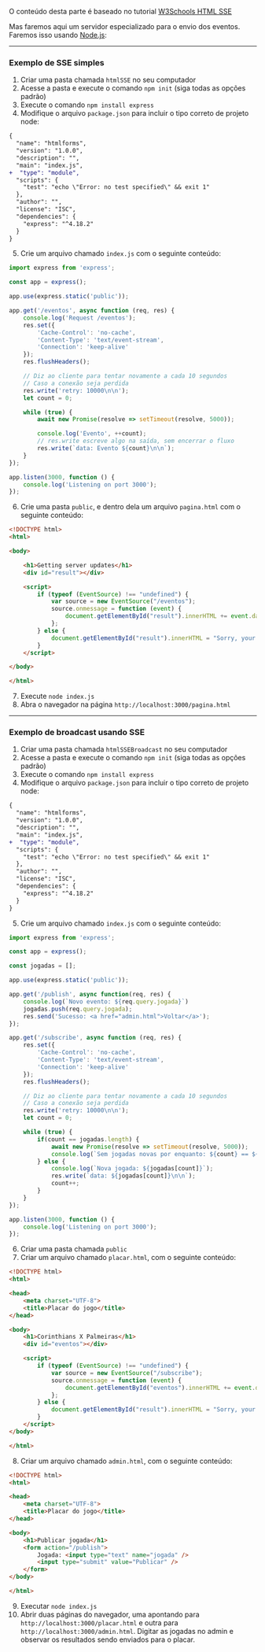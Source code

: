 O conteúdo desta parte é baseado no tutorial [W3Schools HTML SSE](https://www.w3schools.com/html/html5_serversentevents.asp)

Mas faremos aqui um servidor especializado para o envio dos eventos. Faremos isso usando [Node.js](https://nodejs.org/):

<hr>

### Exemplo de SSE simples

1. Criar uma pasta chamada `htmlSSE` no seu computador
2. Acesse a pasta e execute o comando `npm init` (siga todas as opções padrão)
3. Execute o comando `npm install express`
4. Modifique o arquivo `package.json` para incluir o tipo correto de projeto node:

```diff
{
  "name": "htmlforms",
  "version": "1.0.0",
  "description": "",
  "main": "index.js",
+  "type": "module",
  "scripts": {
    "test": "echo \"Error: no test specified\" && exit 1"
  },
  "author": "",
  "license": "ISC",
  "dependencies": {
    "express": "^4.18.2"
  }
}
```
5. Crie um arquivo chamado `index.js` com o seguinte conteúdo:

```js
import express from 'express';

const app = express();

app.use(express.static('public'));

app.get('/eventos', async function (req, res) {
    console.log('Request /eventos');
    res.set({
        'Cache-Control': 'no-cache',
        'Content-Type': 'text/event-stream',
        'Connection': 'keep-alive'
    });
    res.flushHeaders();

    // Diz ao cliente para tentar novamente a cada 10 segundos
    // Caso a conexão seja perdida
    res.write('retry: 10000\n\n');
    let count = 0;

    while (true) {
        await new Promise(resolve => setTimeout(resolve, 5000));

        console.log('Evento', ++count);
        // res.write escreve algo na saída, sem encerrar o fluxo
        res.write(`data: Evento ${count}\n\n`);
    }
});

app.listen(3000, function () {
    console.log('Listening on port 3000');
});
```

6. Crie uma pasta `public`, e dentro dela um arquivo `pagina.html` com o seguinte conteúdo:

```html
<!DOCTYPE html>
<html>

<body>

    <h1>Getting server updates</h1>
    <div id="result"></div>

    <script>
        if (typeof (EventSource) !== "undefined") {
            var source = new EventSource("/eventos");
            source.onmessage = function (event) {
                document.getElementById("result").innerHTML += event.data + "<br>";
            };
        } else {
            document.getElementById("result").innerHTML = "Sorry, your browser does not support server-sent events...";
        }
    </script>

</body>

</html>
```

7. Execute `node index.js`
8. Abra o navegador na página `http://localhost:3000/pagina.html`

<hr>

### Exemplo de broadcast usando SSE

1. Criar uma pasta chamada `htmlSSEBroadcast` no seu computador
2. Acesse a pasta e execute o comando `npm init` (siga todas as opções padrão)
3. Execute o comando `npm install express`
4. Modifique o arquivo `package.json` para incluir o tipo correto de projeto node:

```diff
{
  "name": "htmlforms",
  "version": "1.0.0",
  "description": "",
  "main": "index.js",
+  "type": "module",
  "scripts": {
    "test": "echo \"Error: no test specified\" && exit 1"
  },
  "author": "",
  "license": "ISC",
  "dependencies": {
    "express": "^4.18.2"
  }
}
```
5. Crie um arquivo chamado `index.js` com o seguinte conteúdo:

```js
import express from 'express';

const app = express();

const jogadas = [];

app.use(express.static('public'));

app.get('/publish', async function(req, res) {
    console.log(`Novo evento: ${req.query.jogada}`)
    jogadas.push(req.query.jogada);
    res.send('Sucesso: <a href="admin.html">Voltar</a>');
});

app.get('/subscribe', async function (req, res) {
    res.set({
        'Cache-Control': 'no-cache',
        'Content-Type': 'text/event-stream',
        'Connection': 'keep-alive'
    });
    res.flushHeaders();

    // Diz ao cliente para tentar novamente a cada 10 segundos
    // Caso a conexão seja perdida
    res.write('retry: 10000\n\n');
    let count = 0;

    while (true) {
        if(count == jogadas.length) {
            await new Promise(resolve => setTimeout(resolve, 5000));
            console.log(`Sem jogadas novas por enquanto: ${count} == ${jogadas.length}`);
        } else {
            console.log(`Nova jogada: ${jogadas[count]}`);
            res.write(`data: ${jogadas[count]}\n\n`);
            count++;
        }
    }
});

app.listen(3000, function () {
    console.log('Listening on port 3000');
});
```

6. Criar uma pasta chamada `public`
7. Criar um arquivo chamado `placar.html`, com o seguinte conteúdo:

```html
<!DOCTYPE html>
<html>

<head>
    <meta charset="UTF-8">
    <title>Placar do jogo</title>
</head>

<body>
    <h1>Corinthians X Palmeiras</h1>
    <div id="eventos"></div>

    <script>
        if (typeof (EventSource) !== "undefined") {
            var source = new EventSource("/subscribe");
            source.onmessage = function (event) {
                document.getElementById("eventos").innerHTML += event.data + "<br>";
            };
        } else {
            document.getElementById("result").innerHTML = "Sorry, your browser does not support server-sent events...";
        }
    </script>
</body>

</html>
```

8. Criar um arquivo chamado `admin.html`, com o seguinte conteúdo:

```html
<!DOCTYPE html>
<html>

<head>
    <meta charset="UTF-8">
    <title>Placar do jogo</title>
</head>

<body>
    <h1>Publicar jogada</h1>
    <form action="/publish">
        Jogada: <input type="text" name="jogada" />
        <input type="submit" value="Publicar" />
    </form>
</body>

</html>
```

9. Executar `node index.js`
10. Abrir duas páginas do navegador, uma apontando para `http://localhost:3000/placar.html` e outra para `http://localhost:3000/admin.html`. Digitar as jogadas no admin e observar os resultados sendo enviados para o placar.

